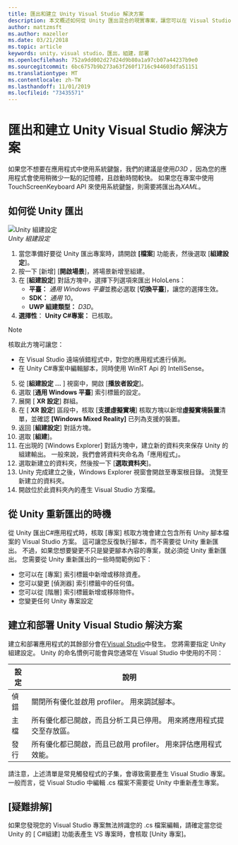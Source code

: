 ```yaml
---
title: 匯出和建立 Unity Visual Studio 解決方案
description: 本文概述如何從 Unity 匯出混合的現實專案，讓您可以在 Visual Studio 中建立和部署。
author: mattzmsft
ms.author: mazeller
ms.date: 03/21/2018
ms.topic: article
keywords: unity，visual studio，匯出，組建，部署
ms.openlocfilehash: 752a9dd002d27d24d9b80a1a97cb07a44237b9e0
ms.sourcegitcommit: 6bc6757b9b273a63f260f1716c944603dfa51151
ms.translationtype: MT
ms.contentlocale: zh-TW
ms.lasthandoff: 11/01/2019
ms.locfileid: "73435571"
---
```

# <a name="exporting-and-building-a-unity-visual-studio-solution"></a>匯出和建立 Unity Visual Studio 解決方案

如果您不想要在應用程式中使用系統鍵盤，我們的建議是使用*D3D* ，因為您的應用程式會使用稍微少一點的記憶體，且啟動時間較快。 如果您在專案中使用 TouchScreenKeyboard API 來使用系統鍵盤，則需要將匯出為*XAML*。

## <a name="how-to-export-from-unity"></a>如何從 Unity 匯出

![Unity 組建設定](images/unitybuildsettings-300px.png)<br>
*Unity 組建設定*

1. 當您準備好要從 Unity 匯出專案時，請開啟 **[檔案**] 功能表，然後選取 [**組建設定**]。
2. 按一下 [新增] [**開啟場景**]，將場景新增至組建。
3. 在 [**組建設定**] 對話方塊中，選擇下列選項來匯出 HoloLens：
   * **平臺：** *通用 Windows 平臺*並務必選取 [**切換平臺**]，讓您的選擇生效。
   * **SDK：** *通用 10*。
   * **UWP 組建類型：** *D3D*。
4. **選擇性**： **Unity C#專案：** 已核取。

>[!NOTE]
>核取此方塊可讓您：
>* 在 Visual Studio 遠端偵錯程式中，對您的應用程式進行偵測。
>* 在 Unity C#專案中編輯腳本，同時使用 WinRT Api 的 IntelliSense。

5. 從 [**組建設定 ...** ] 視窗中，開啟 [**播放者設定**]。
6. 選取 [**通用 Windows 平臺**] 索引標籤的設定。
7. 展開 [ **XR 設定**] 群組。
8. 在 [ **XR 設定**] 區段中，核取 [**支援虛擬實境**] 核取方塊以新增**虛擬實境裝置**清單，並確認 **[Windows Mixed Reality]** 已列為支援的裝置。
9. 返回 [**組建設定**] 對話方塊。
10. 選取 [**組建**]。
11. 在出現的 [Windows Explorer] 對話方塊中，建立新的資料夾來保存 Unity 的組建輸出。 一般來說，我們會將資料夾命名為「應用程式」。
12. 選取新建立的資料夾，然後按一下 [**選取資料夾**]。
13. Unity 完成建立之後，Windows Explorer 視窗會開啟至專案根目錄。 流覽至新建立的資料夾。
14. 開啟位於此資料夾內的產生 Visual Studio 方案檔。

## <a name="when-to-re-export-from-unity"></a>從 Unity 重新匯出的時機

從 Unity 匯出C#應用程式時，核取 [專案] 核取方塊會建立包含所有 Unity 腳本檔案的 Visual Studio 方案。 這可讓您反復執行腳本，而不需要從 Unity 重新匯出。 不過，如果您想要變更不只是變更腳本內容的專案，就必須從 Unity 重新匯出。 您需要從 Unity 重新匯出的一些時間範例如下：
* 您可以在 [專案] 索引標籤中新增或移除資產。
* 您可以變更 [偵測器] 索引標籤中的任何值。
* 您可以從 [階層] 索引標籤新增或移除物件。
* 您變更任何 Unity 專案設定

## <a name="building-and-deploying-a-unity-visual-studio-solution"></a>建立和部署 Unity Visual Studio 解決方案

建立和部署應用程式的其餘部分會在[Visual Studio](using-visual-studio.md)中發生。 您將需要指定 Unity 組建設定。 Unity 的命名慣例可能會與您通常在 Visual Studio 中使用的不同：

|  設定  |  說明 | 
|----------|----------|
|  偵錯  |  關閉所有優化並啟用 profiler。 用來調試腳本。 | 
|  主檔  |  所有優化都已開啟，而且分析工具已停用。 用來將應用程式提交至存放區。 | 
|  發行  |  所有優化都已開啟，而且已啟用 profiler。 用來評估應用程式效能。 | 

請注意，上述清單是常見觸發程式的子集，會導致需要產生 Visual Studio 專案。 一般而言，從 Visual Studio 中編輯 .cs 檔案不需要從 Unity 中重新產生專案。

## <a name="troubleshooting"></a>[疑難排解]

如果您發現您的 Visual Studio 專案無法辨識您的 .cs 檔案編輯，請確定當您從 Unity 的 [ C#組建] 功能表產生 VS 專案時，會核取 [Unity 專案]。
